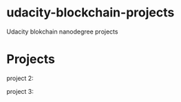 # udacity-blockchain-projects
Udacity blokchain nanodegree projects


# Projects
project 2:

project 3:
